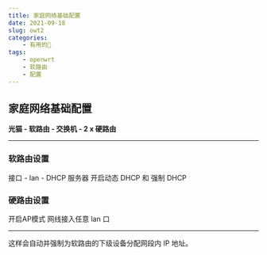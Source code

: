 ```yaml
---
title: 家庭网络基础配置
date: 2021-09-18
slug: owt2
categories:
    - 有用的🌌
tags:
    - openwrt
    - 软路由
    - 配置
---
```


## 家庭网络基础配置

**光猫 - 软路由 - 交换机 - 2 x 硬路由**

------

### 软路由设置

接口 - lan - DHCP 服务器 开启动态 DHCP 和 强制 DHCP

### 硬路由设置

开启AP模式 网线接入任意 lan 口

------

这样会自动并强制为软路由的下级设备分配网段内 IP 地址。